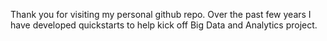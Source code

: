 Thank you for visiting my personal github repo. Over the past few years I have developed quickstarts to help kick off Big Data and Analytics project.

